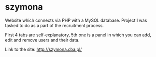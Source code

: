# szymona
Website which connects via PHP with a MySQL database. Project I was tasked to do as a part of the recruitment process. 

First 4 tabs are self-explanatory, 5th one is a panel in which you can add, edit and remove users and their data.

Link to the site:
http://szymona.cba.pl/
